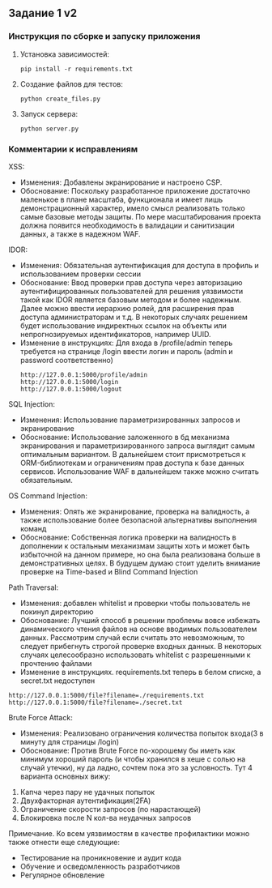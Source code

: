 ## Задание 1 v2

### Инструкция по сборке и запуску приложения
1. Установка зависимостей:

   ```
   pip install -r requirements.txt
   ```

2. Создание файлов для тестов:

   ```
   python create_files.py
   ```
   
3. Запуск сервера:

   ```
   python server.py
   ```
   
### Комментарии к исправлениям
XSS:

- Изменения: Добавлены экранирование и настроено CSP.
- Обоснование: Поскольку разработанное приложение достаточно маленькое в плане масштаба, функционала и имеет лишь демонстрационный характер, имело смысл реализовать только самые базовые методы защиты. По мере масштабирования проекта должна появится необходимость в валидации и санитизации данных, а также в надежном WAF.

IDOR:

- Изменения: Обязательная аутентификация для доступа в профиль и использованием проверки сессии
- Обоснование: Ввод проверки прав доступа через авторизацию аутентифицированных пользователей для решения уязвимости такой как IDOR является базовым методом и более надежным. Далее можно ввести иерархию ролей, для расширения прав доступа администраторам и т.д. В некоторых случаях решением будет использование индиректных ссылок на объекты или непрогнозируемых идентификаторов, например UUID.
- Изменение в инструкциях:
  Для входа в /profile/admin теперь требуется на странице /login ввести логин и пароль (admin и password соответственно)
   ```
  http://127.0.0.1:5000/profile/admin
  http://127.0.0.1:5000/login
  http://127.0.0.1:5000/logout
   ```
  
SQL Injection:

- Изменения: Использование параметризированных запросов и экранирование
- Обоснование: Использование заложенного в бд механизма экранирования и параметризированного запроса выглядит самым оптимальным вариантом. В дальнейшем стоит присмотреться к ORM-библиотекам и ограничениям прав доступа к базе данных сервисов. Использование WAF в дальнейшем также можно считать обязательным.

OS Command Injection:

- Изменения: Опять же экранирование, проверка на валидность, а также использование более безопасной альтернативы выполнения команд
- Обоснование: Собственная логика проверки на валидность в дополнении к остальным механизмам защиты хоть и может быть избыточной на данном примере, но она была реализована больше в демонстративных целях. В будущем думаю стоит уделить внимание проверке на Time-based и Blind Command Injection

Path Traversal:
- Изменения: добавлен whitelist и проверки чтобы пользователь не покинул директорию
- Обоснование: Лучший способ в решении проблемы вовсе избежать динамического чтения файлов на основе вводимых пользователем данных. Рассмотрим случай если считать это невозможным, то следует прибегнуть строгой проверке входных данных. В некоторых случаях целесообразно использовать whitelist с разрешенными к прочтению файлами
- Изменение в инструкциях. requirements.txt теперь в белом списке, а secret.txt недоступен
```
http://127.0.0.1:5000/file?filename=./requirements.txt
http://127.0.0.1:5000/file?filename=./secret.txt
```
Brute Force Attack:

- Изменения: Реализовано ограничения количества попыток входа(3 в минуту для страницы /login)
- Обоснование: Против Brute Force по-хорошему бы иметь как минимум хороший пароль (и чтобы хранился в хеше с солью на случай утечки), ну да ладно, сочтем пока это за условность. Тут 4 варианта основных вижу:
1) Капча через пару не удачных попыток 
2) Двухфакторная аутентификация(2FA)
3) Ограничение скорости запросов (по нарастающей)
4) Блокировка после N кол-ва неудачных запросов


Примечание. Ко всем уязвимостям в качестве профилактики можно также отнести еще следующие:
- Тестирование на проникновение и аудит кода
- Обучение и осведомленность разработчиков
- Регулярное обновление
